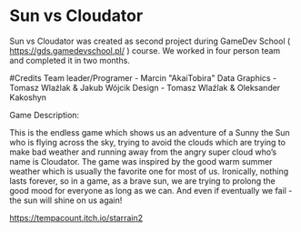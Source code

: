 # Sun vs Cloudator

Sun vs Cloudator was created as second project during GameDev School ( https://gds.gamedevschool.pl/ ) course.
We worked in four person team and completed it in two months.

#Credits
Team leader/Programer - Marcin "AkaiTobira" Data
Graphics - Tomasz Wlaźlak & Jakub Wójcik
Design   - Tomasz Wlaźlak & Oleksander Kakoshyn



Game Description:

This is the endless game which shows us an adventure of a Sunny the Sun who is
flying across the sky, trying to avoid the clouds which are trying to make bad
weather and running away from the angry super cloud who’s name is Cloudator. The
game was inspired by the good warm summer weather which is usually the favorite
one for most of us. Ironically, nothing lasts forever, so in a game, as a brave sun, we
are trying to prolong the good mood for everyone as long as we can. And even if
eventually we fail - the sun will shine on us again!
 
 
 
 
https://tempacount.itch.io/starrain2
